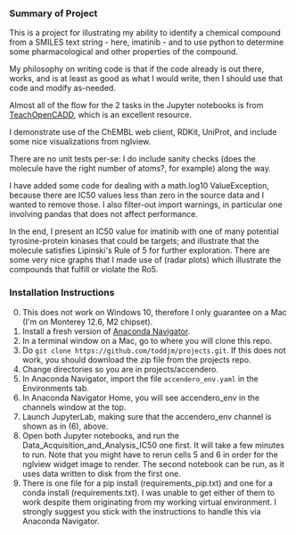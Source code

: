 ### Summary of Project

This is a project for illustrating my ability to identify a chemical compound from a SMILES text string - here, imatinib -
and to use python to determine some pharmacological and other properties of the compound.

My philosophy on writing code is that if the code already is out there, works, and is at least as good as what I would write,
then I should use that code and modify as-needed.

Almost all of the flow for the 2 tasks in the Jupyter notebooks is from [TeachOpenCADD](https://projects.volkamerlab.org/teachopencadd/index.html),
which is an excellent resource.

I demonstrate use of the ChEMBL web client, RDKit, UniProt, and include some nice visualizations from nglview.

There are no unit tests per-se: I do include sanity checks (does the molecule have the right number of atoms?, for example) along
the way.

I have added some code for dealing with a math.log10 ValueException, because there are IC50 values less than zero in the source data and
I wanted to remove those. I also filter-out import warnings, in particular one involving pandas that does not affect performance.

In the end, I present an IC50 value for imatinib with one of many potential tyrosine-protein kinases that could be targets; and illustrate that
the molecule satisfies Lipinski's Rule of 5 for further exploration. There are some very nice graphs that I made use of (radar plots) which
illustrate the compounds that fulfill or violate the Ro5.

### Installation Instructions

0. This does not work on Windows 10, therefore I only guarantee on a Mac (I'm on Monterey 12.6, M2 chipset).
1. Install a fresh version of [Anaconda Navigator](https://www.anaconda.com/).
2. In a terminal window on a Mac, go to where you will clone this repo.
3. Do `git clone https://github.com/toddjm/projects.git`. If this does not work, you should
download the zip file from the projects repo.
4. Change directories so you are in projects/accendero.
5. In Anaconda Navigator, import the file `accendero_env.yaml` in the Environments tab.
6. In Anaconda Navigator Home, you will see accendero_env in the channels window at the top.
7. Launch JupyterLab, making sure that the accendero_env channel is shown as in (6), above.
8. Open both Jupyter notebooks, and run the Data_Acquisition_and_Analysis_IC50 one first. It will take a few minutes to run. Note that you might have to rerun cells 5 and 6 in order for the nglview widget image to render. The second notebook can be run, as it uses data written to disk from the first one.
9. There is one file for a pip install (requirements_pip.txt) and one for a conda install (requirements.txt). I was unable to get either of them to work despite them originating from my working virtual environment. I strongly suggest you stick with the instructions to handle this via Anaconda Navigator.
